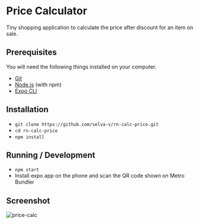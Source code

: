 # Price Calculator
Tiny shopping application to calculate the price after discount for an item on sale.


## Prerequisites

You will need the following things installed on your computer.

* [Git](https://git-scm.com/)
* [Node.js](https://nodejs.org/) (with npm)
* [Expo CLI](https://docs.expo.io/versions/latest/workflow/expo-cli/)

## Installation

* `git clone https://github.com/selva-v/rn-calc-price.git`
* `cd rn-calc-price`
* `npm install`

## Running / Development

* `npm start`
* Install expo app on the phone and scan the QR code shown on Metro Bundler

## Screenshot
![price-calc](https://user-images.githubusercontent.com/20811356/74856043-73ad2a80-537c-11ea-8b1a-c50c7adb705e.png)
